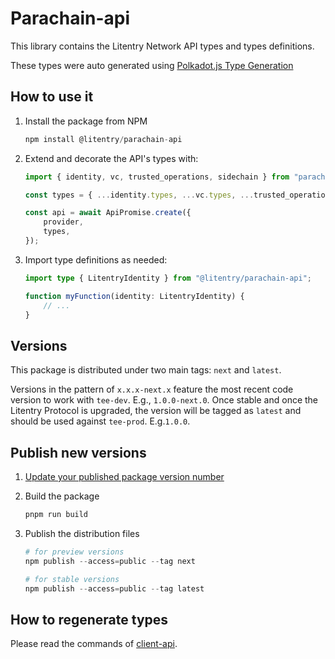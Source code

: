 # Parachain-api

This library contains the Litentry Network API types and types definitions.

These types were auto generated using [Polkadot.js Type Generation](https://polkadot.js.org/docs/api/examples/promise/typegen/)

## How to use it

1. Install the package from NPM

    ```typescript
    npm install @litentry/parachain-api
    ```

2. Extend and decorate the API's types with:

    ```typescript
    import { identity, vc, trusted_operations, sidechain } from "parachain-api";

    const types = { ...identity.types, ...vc.types, ...trusted_operations.types, ...sidechain.types };

    const api = await ApiPromise.create({
        provider,
        types,
    });
    ```

3. Import type definitions as needed:

    ```typescript
    import type { LitentryIdentity } from "@litentry/parachain-api";

    function myFunction(identity: LitentryIdentity) {
        // ...
    }
    ```

## Versions

This package is distributed under two main tags: `next` and `latest`.

Versions in the pattern of `x.x.x-next.x` feature the most recent code version to work with `tee-dev`. E.g., `1.0.0-next.0`. Once stable and once the Litentry Protocol is upgraded, the version will be tagged as `latest` and should be used against `tee-prod`. E.g.`1.0.0`.

## Publish new versions

1. [Update your published package version number](https://docs.npmjs.com/updating-your-published-package-version-number)

1. Build the package

    ```s
    pnpm run build
    ```

1. Publish the distribution files

    ```s
    # for preview versions
    npm publish --access=public --tag next

    # for stable versions
    npm publish --access=public --tag latest
    ```

## How to regenerate types

Please read the commands of [client-api](https://github.com/litentry/litentry-parachain/blob/dev/tee-worker/client-api/README.md).
